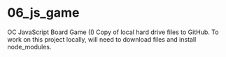 # 06_js_game
OC JavaScript Board Game (I)
Copy of local hard drive files to GitHub.  To work on this project locally, will need to download files and install node_modules.
